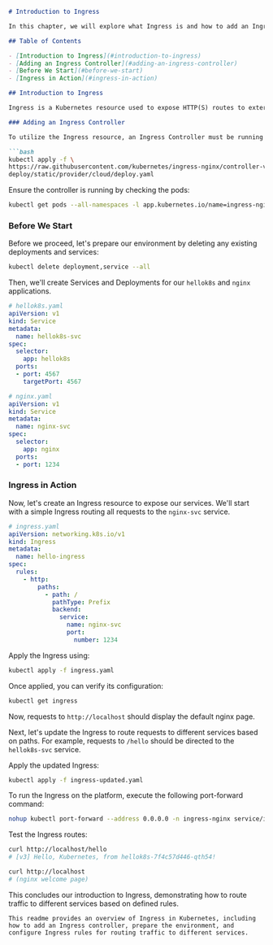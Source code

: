 ```markdown
# Introduction to Ingress

In this chapter, we will explore what Ingress is and how to add an Ingress controller in our Kubernetes cluster.

## Table of Contents

- [Introduction to Ingress](#introduction-to-ingress)
- [Adding an Ingress Controller](#adding-an-ingress-controller)
- [Before We Start](#before-we-start)
- [Ingress in Action](#ingress-in-action)

## Introduction to Ingress

Ingress is a Kubernetes resource used to expose HTTP(S) routes to external users. It acts as a front-facing layer for multiple services, directing incoming requests based on defined rules.

### Adding an Ingress Controller

To utilize the Ingress resource, an Ingress Controller must be running in the cluster. Various open-source controllers are available, each with distinct features. In this example, we will deploy the nginx ingress controller using the following command:

```bash
kubectl apply -f \
https://raw.githubusercontent.com/kubernetes/ingress-nginx/controller-v0.44.0/\
deploy/static/provider/cloud/deploy.yaml
```

Ensure the controller is running by checking the pods:

```bash
kubectl get pods --all-namespaces -l app.kubernetes.io/name=ingress-nginx
```

### Before We Start

Before we proceed, let's prepare our environment by deleting any existing deployments and services:

```bash
kubectl delete deployment,service --all
```

Then, we'll create Services and Deployments for our `hellok8s` and `nginx` applications.

```yaml
# hellok8s.yaml
apiVersion: v1
kind: Service
metadata:
  name: hellok8s-svc
spec:
  selector:
    app: hellok8s
  ports:
  - port: 4567
    targetPort: 4567
```

```yaml
# nginx.yaml
apiVersion: v1
kind: Service
metadata:
  name: nginx-svc
spec:
  selector:
    app: nginx
  ports:
  - port: 1234
```

### Ingress in Action

Now, let's create an Ingress resource to expose our services. We'll start with a simple Ingress routing all requests to the `nginx-svc` service.

```yaml
# ingress.yaml
apiVersion: networking.k8s.io/v1
kind: Ingress
metadata:
  name: hello-ingress
spec:
  rules:
    - http:
        paths:
          - path: /
            pathType: Prefix
            backend:
              service:
                name: nginx-svc
                port:
                  number: 1234
```

Apply the Ingress using:

```bash
kubectl apply -f ingress.yaml
```

Once applied, you can verify its configuration:

```bash
kubectl get ingress
```

Now, requests to `http://localhost` should display the default nginx page.

Next, let's update the Ingress to route requests to different services based on paths. For example, requests to `/hello` should be directed to the `hellok8s-svc` service.

Apply the updated Ingress:

```bash
kubectl apply -f ingress-updated.yaml
```

To run the Ingress on the platform, execute the following port-forward command:

```bash
nohup kubectl port-forward --address 0.0.0.0 -n ingress-nginx service/ingress-nginx-controller 80:80 > /dev/null 2>&1 &
```

Test the Ingress routes:

```bash
curl http://localhost/hello
# [v3] Hello, Kubernetes, from hellok8s-7f4c57d446-qth54!

curl http://localhost
# (nginx welcome page)
```

This concludes our introduction to Ingress, demonstrating how to route traffic to different services based on defined rules.
```
This readme provides an overview of Ingress in Kubernetes, including how to add an Ingress controller, prepare the environment, and configure Ingress rules for routing traffic to different services.
